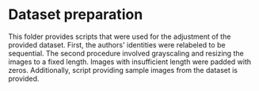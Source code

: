 # Dataset preparation 

This folder provides scripts that were used for the adjustment of the provided dataset. First, the authors' identities were relabeled to be sequential. The second procedure involved grayscaling and resizing the images to a fixed length. Images with insufficient length were padded with zeros. Additionally, script providing sample images from the dataset is provided.